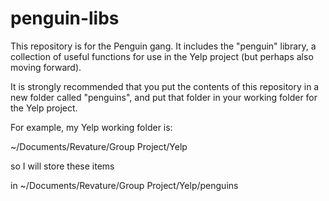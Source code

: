 # penguin-libs
This repository is for the Penguin gang. It includes the "penguin" library, a collection of useful functions for use in the Yelp project (but perhaps also moving forward).

It is strongly recommended that you put the contents of this repository in a new folder called "penguins", and put that folder in your working folder for the Yelp project.

For example, my Yelp working folder is:

~/Documents/Revature/Group Project/Yelp

so I will store these items 

in ~/Documents/Revature/Group Project/Yelp/penguins
